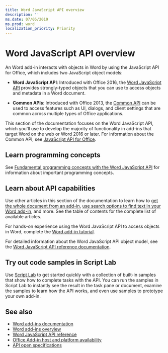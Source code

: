 ```yaml
---
title: Word JavaScript API overview
description: ''
ms.date: 07/05/2019
ms.prod: word
localization_priority: Priority
---
```


# Word JavaScript API overview

An Word add-in interacts with objects in Word by using the JavaScript API for Office, which includes two JavaScript object models:

* **Word JavaScript API**: Introduced with Office 2016, the [Word JavaScript API](/javascript/api/word) provides strongly-typed objects that you can use to access objects and metadata in a Word document. 

* **Common APIs**: Introduced with Office 2013, the [Common API](/javascript/api/office) can be used to access features such as UI, dialogs, and client settings that are common across multiple types of Office applications.

This section of the documentation focuses on the Word JavaScript API, which you'll use to develop the majority of functionality in add-ins that target Word on the web or Word 2016 or later. For information about the Common API, see [JavaScript API for Office](../javascript-api-for-office.md). 

## Learn programming concepts

See [Fundamental programming concepts with the Word JavaScript API](../../word/word-add-ins-core-concepts.md) for information about important programming concepts.
 
## Learn about API capabilities

Use other articles in this section of the documentation to learn how to [get the whole document from an add-in](../../word/get-the-whole-document-from-an-add-in-for-word.md), [use search options to find text in your Word add-in](../../word/search-option-guidance.md), and more. See the table of contents for the complete list of available articles.

For hands-on experience using the Word JavaScript API to access objects in Word, complete the [Word add-in tutorial](../../tutorials/word-tutorial.md). 

For detailed information about the Word JavaScript API object model, see the [Word JavaScript API reference documentation](/javascript/api/word).

## Try out code samples in Script Lab

Use [Script Lab](../../overview/explore-with-script-lab.md) to get started quickly with a collection of built-in samples that show how to complete tasks with the API. You can run the samples in Script Lab to instantly see the result in the task pane or document, examine the samples to learn how the API works, and even use samples to prototype your own add-in.

## See also

- [Word add-ins documentation](../../word/index.md)
- [Word add-ins overview](../../word/word-add-ins-programming-overview.md)
- [Word JavaScript API reference](/javascript/api/word)
- [Office Add-in host and platform availability](../../overview/office-add-in-availability.md)
- [API open specifications](../openspec/openspec.md)
